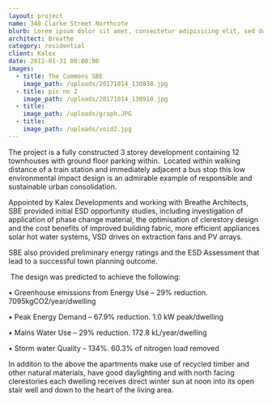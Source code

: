 ```yaml
---
layout: project
name: 348 Clarke Street Northcote
blurb: Lorem ipsum dolor sit amet, consectetur adipisicing elit, sed do eiusmod tempor incididunt ut labore et dolore magna aliqua. Ut enim ad minim veniam, quis nostrud exercitation ullamco laboris nisi ut aliquip ex ea commodo consequat. 
architect: Breathe
category: residential
client: Kalex
date: 2012-01-31 00:00:00
images:
  - title: The Commons SBE
    image_path: /uploads/20171014_130838.jpg
  - title: pic no 2
    image_path: /uploads/20171014_130910.jpg
  - title:
    image_path: /uploads/graph.JPG
  - title:
    image_path: /uploads/void2.jpg
---
```



The project is a fully constructed 3 storey development containing 12 townhouses with ground floor parking within.&nbsp; Located within walking distance of a train station and immediately adjacent a bus stop this low environmental impact design is an admirable example of responsible and sustainable urban consolidation.

Appointed by Kalex Developments and working with Breathe Architects, SBE provided initial ESD opportunity studies, including investigation of application of phase change material, the optimisation of clerestory design and the cost benefits of improved building fabric, more efficient appliances solar hot water systems, VSD drives on extraction fans and PV arrays.

SBE also provided preliminary energy ratings and the ESD Assessment that lead to a successful town planning outcome.

&nbsp;The design was predicted to achieve the following:

• Greenhouse emissions from Energy Use – 29% reduction. 7095kgCO2/year/dwelling

• Peak Energy Demand – 67.9% reduction. 1.0 kW peak/dwelling

• Mains Water Use – 29% reduction. 172.8 kL/year/dwelling

• Storm water Quality – 134%. 60.3% of nitrogen load removed

In additon to the above the apartments make use of recycled timber and other natural materials, have good daylighting and with north facing clerestories each dwelling receives direct winter sun at noon into its open stair well and down to the heart of the living area.
